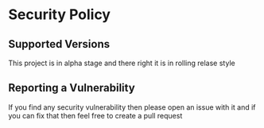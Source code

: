 # Security Policy

## Supported Versions

This project is in alpha stage and there right it is in rolling relase style

## Reporting a Vulnerability

If you find any security vulnerability then please open an issue with it and if you can fix that then feel free to create a pull request
